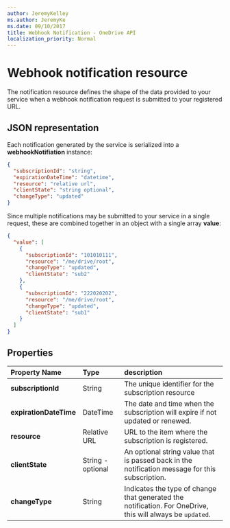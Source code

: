 ```yaml
---
author: JeremyKelley
ms.author: JeremyKe
ms.date: 09/10/2017
title: Webhook Notification - OneDrive API
localization_priority: Normal
---
```

# Webhook notification resource

The notification resource defines the shape of the data provided to your service when a webhook notification request is submitted to your registered URL.

## JSON representation

Each notification generated by the service is serialized into a **webhookNotifiation**
instance:

<!-- {
"blockType": "resource",
"@odata.type": "microsoft.graph.webhookNotification",
"optionalProperties": ["context", "tenantId", "expirationDateTime", "resource" ]
} -->

```json
{
  "subscriptionId": "string",
  "expirationDateTime": "datetime",
  "resource": "relative url",
  "clientState": "string optional",
  "changeType": "updated"
}
```

Since multiple notifications may be submitted to your service in a single
request, these are combined together in an object with a single array **value**:

<!-- { "blockType": "ignored", "@odata.type": "Collection(microsoft.graph.webhookNotifiation)" } -->

```json
{
  "value": [
    {
      "subscriptionId": "101010111",
      "resource": "/me/drive/root",
      "changeType": "updated",
      "clientState": "sub2"
    },
    {
      "subscriptionId": "222020202",
      "resource": "/me/drive/root",
      "changeType": "updated",
      "clientState": "sub1"
    }
  ]
}
```

## Properties

| Property Name          | Type              | description                                                                                                                         |
|:-----------------------|:------------------|:------------------------------------------------------------------------------------------------------------------------------------|
| **subscriptionId**     | String            | The unique identifier for the subscription resource                                                                                 |
| **expirationDateTime** | DateTime          | The date and time when the subscription will expire if not updated or renewed.                                                      |
| **resource**           | Relative URL      | URL to the item where the subscription is registered.                                                                               |
| **clientState**        | String - optional | An optional string value that is passed back in the notification message for this subscription.                                     |
| **changeType**         | String            | Indicates the type of change that generated the notification. For OneDrive, this will always be `updated`.  |

<!-- {
  "type": "#page.annotation",
  "description": "Description of the webhook notification message delivered to your service from OneDrive",
  "keywords": "onedrive,webhook,notification,payload",
  "section": "documentation",
  "tocPath": "Resources/Webhook notification"
} -->
